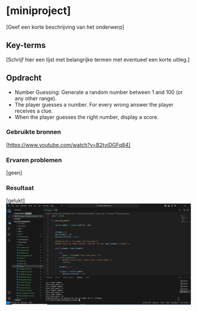 # [miniproject]
[Geef een korte beschrijving van het onderwerp]

## Key-terms
[Schrijf hier een lijst met belangrijke termen met eventueel een korte uitleg.]

## Opdracht
- Number Guessing:
Generate a random number between 1 and 100 (or any other range).
- The player guesses a number. For every wrong answer the player receives a clue.
- When the player guesses the right number, display a score.
### Gebruikte bronnen
[https://www.youtube.com/watch?v=B2tviDGFq84]

### Ervaren problemen
[geen]

### Resultaat
[gelukt]
![NumberGuessing](../00_includes/python/python-9.1.png)